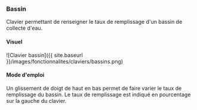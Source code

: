 <!-- markdownlint-disable MD041 -->
<!-- Le titre ne doit pas être de niveau 1 car cette page est un include -->

### Bassin

Clavier permettant de renseigner le taux de remplissage d'un bassin de collecte d'eau.

#### Visuel

![Clavier bassin]({{ site.baseurl }}/images/fonctionnalites/claviers/bassins.png)

#### Mode d'emploi

Un glissement de doigt de haut en bas permet de faire varier le taux de remplissage du bassin. Le taux de remplissage est indiqué en pourcentage sur la gauche du clavier.
